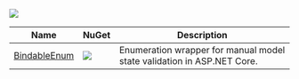 ![](https://img.shields.io/github/license/Woody230/CSharpExtensions)

| Name | NuGet | Description |
| --- | --- | --- | 
| [BindableEnum](BindableEnum\Library\README.md) | [![](https://img.shields.io/nuget/v/Woody230.BindableEnum)](https://www.nuget.org/packages/Woody230.BindableEnum) | Enumeration wrapper for manual model state validation in ASP.NET Core. |


